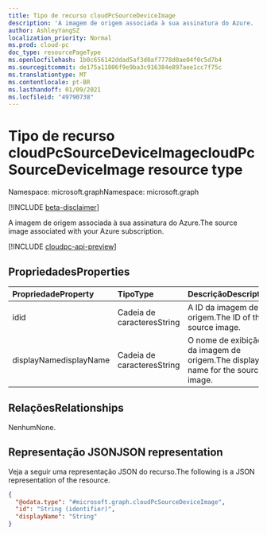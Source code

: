 ```yaml
---
title: Tipo de recurso cloudPcSourceDeviceImage
description: 'A imagem de origem associada à sua assinatura do Azure. '
author: AshleyYangSZ
localization_priority: Normal
ms.prod: cloud-pc
doc_type: resourcePageType
ms.openlocfilehash: 1b0c656142ddad5af3d0af7778d0ae04f0c5d7b4
ms.sourcegitcommit: de175a11806f9e9ba3c916384e897aee1cc7f75c
ms.translationtype: MT
ms.contentlocale: pt-BR
ms.lasthandoff: 01/09/2021
ms.locfileid: "49790738"
---
```

# <a name="cloudpcsourcedeviceimage-resource-type"></a><span data-ttu-id="c58f8-103">Tipo de recurso cloudPcSourceDeviceImage</span><span class="sxs-lookup"><span data-stu-id="c58f8-103">cloudPcSourceDeviceImage resource type</span></span>

<span data-ttu-id="c58f8-104">Namespace: microsoft.graph</span><span class="sxs-lookup"><span data-stu-id="c58f8-104">Namespace: microsoft.graph</span></span>

[!INCLUDE [beta-disclaimer](../../includes/beta-disclaimer.md)]

<span data-ttu-id="c58f8-105">A imagem de origem associada à sua assinatura do Azure.</span><span class="sxs-lookup"><span data-stu-id="c58f8-105">The source image associated with your Azure subscription.</span></span>

[!INCLUDE [cloudpc-api-preview](../../includes/cloudpc-api-preview.md)]

## <a name="properties"></a><span data-ttu-id="c58f8-106">Propriedades</span><span class="sxs-lookup"><span data-stu-id="c58f8-106">Properties</span></span>

|<span data-ttu-id="c58f8-107">Propriedade</span><span class="sxs-lookup"><span data-stu-id="c58f8-107">Property</span></span>|<span data-ttu-id="c58f8-108">Tipo</span><span class="sxs-lookup"><span data-stu-id="c58f8-108">Type</span></span>|<span data-ttu-id="c58f8-109">Descrição</span><span class="sxs-lookup"><span data-stu-id="c58f8-109">Description</span></span>|
|:---|:---|:---|
|<span data-ttu-id="c58f8-110">id</span><span class="sxs-lookup"><span data-stu-id="c58f8-110">id</span></span>|<span data-ttu-id="c58f8-111">Cadeia de caracteres</span><span class="sxs-lookup"><span data-stu-id="c58f8-111">String</span></span>|<span data-ttu-id="c58f8-112">A ID da imagem de origem.</span><span class="sxs-lookup"><span data-stu-id="c58f8-112">The ID of the source image.</span></span>|
|<span data-ttu-id="c58f8-113">displayName</span><span class="sxs-lookup"><span data-stu-id="c58f8-113">displayName</span></span>|<span data-ttu-id="c58f8-114">Cadeia de caracteres</span><span class="sxs-lookup"><span data-stu-id="c58f8-114">String</span></span>|<span data-ttu-id="c58f8-115">O nome de exibição da imagem de origem.</span><span class="sxs-lookup"><span data-stu-id="c58f8-115">The display name for the source image.</span></span>|

## <a name="relationships"></a><span data-ttu-id="c58f8-116">Relações</span><span class="sxs-lookup"><span data-stu-id="c58f8-116">Relationships</span></span>

<span data-ttu-id="c58f8-117">Nenhum</span><span class="sxs-lookup"><span data-stu-id="c58f8-117">None.</span></span>

## <a name="json-representation"></a><span data-ttu-id="c58f8-118">Representação JSON</span><span class="sxs-lookup"><span data-stu-id="c58f8-118">JSON representation</span></span>

<span data-ttu-id="c58f8-119">Veja a seguir uma representação JSON do recurso.</span><span class="sxs-lookup"><span data-stu-id="c58f8-119">The following is a JSON representation of the resource.</span></span>
<!-- {
  "blockType": "resource",
  "@odata.type": "microsoft.graph.cloudPcSourceDeviceImage"
}
-->

``` json
{
  "@odata.type": "#microsoft.graph.cloudPcSourceDeviceImage",
  "id": "String (identifier)",
  "displayName": "String"
}
```
